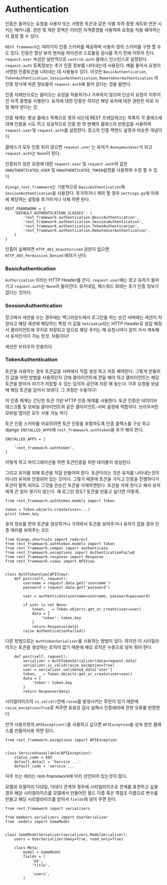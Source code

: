 # Authentication

인증은 들어오는 요청을 사용자 또는 서명된 토큰과 같은 식별 자격 증명 세트와 연관 시키는 메커니즘. 권한 및 제한 정책은 이러한 자격증명을 사용하여 요청을 허용 해야하는지 결정 할 수 있다.

`REST framework`는 여러가지 인증 스키마를 제공하며 사용자 정의 스키마를 구현 할 수도 있다.
인증은 항상 뷰의 맨처음 퍼미션과 스로틀링 검사를 하기 전에 이루어 진다.
`request.user` 속성은 일반적으로 `contrib.auth` 클래스 인스턴스로 설정된다.
`request.auth` 등록정보는 추가 인증 정보를 나타내는데 사용된다. 예를 들어서 요청이 서명된 인증토큰을 나타내는 데 사용될수 있다. 이것은 `BasicAuthentication`, `TokenAuthentication`, `SessionAuthentication`, `RemoteUserAuthentication` 의 인증 방식에 따른 정보들이 `request.auth`에 들어 있다는 것을 말한다.

인증 자체만으로는 들어오는 요청을 허용하거나 거부하지 않으며 단순히 요청이 이루어진 자격 증명을 식별한다. 유저에 대한 인증은 하지만 해당 유저에 대한 권한은 따로 지정 해야 한다는 것.

 인증 체계는 항상 클래스 목록으로 정의 되는데 REST 프레임워크는 목록의 각 클래스에 대해 인증을 시도 하고 성공적으로 인증 한 첫 번째의 클래스의 반환값을 사용하여 `request.user`및 `request.auth`를 설정한다. 장고의 인증 백엔드 설정과 비슷한 개념이다.
 
 클래스가 모두 인증 되지 않으면 `request.user` 는 유저가 `AnonymousUser`가 되고 `request.auth`는 `None`이 된다.
 
 인증되지 않은 요청에 대한 `request.user` 및 `request.auth`의 값은 `UNAUTHENTICATED_USER` 및 `UNAUTHENTICATED_TOKEN`설정을 사용하여 수정 할 수 있다.
 
 `django_rest_framework`는 기본적으로 `BasicAuthentication`와 `SessionAuthentication`을 사용한다. 추가하거나 제외 할 경우 `settings.py`에 아래에 해당하는 설정을 추가하거나 삭제 하면 된다.
 
```
REST_FRAMEWORK = {
    'DEFAULT_AUTHENTICATION_CLASSES': (
        'rest_framework.authentication.BasicAuthentication',
        'rest_framework.authentication.SessionAuthentication',
        'rest_framework.authentication.TokenAuthentication',
        'rest_framework.authentication.RemoteUserAuthentication',
    )
}
```

인증이 실패하면 `HTTP_401_Unauthorized` 권한이 없으면 `HTTP_403_Permission_Denied` 에러가 난다.

### BasicAuthentication
`Authorization` 이라는 HTTP Header를 쓴다. `request.user`에는 장고 유저가 들어가고 `request.auth`는 `None`이 들어간다. 유저네임, 패스워드 외에는 추가 인증 정보가 없다는 것이다.


### SessionAuthentication
장고에서 세션을 쓰는 경우에는 백그라운드에서 로그인을 하는 순간 서버에는 세션이 저장되고 해당 세션에 해당하는 특정 키 값을 `SetCookie`라는 HTTP Header로 응답 해줘서 클라이언트에 쿠키로 저장되고 앞으로 해당 쿠키는 매 요청시마다 같이 가서 계속해서 유저인식이 가능 한것. 자동이다!

세션은 브라우저 전용이다.

### TokenAuthentication
토큰을 사용하는 경우 토큰값을 서버에서 직접 생성 하고 저장 해야한다. 그렇게 만들어진 값을 어떤 방법을 사용하던지 간에 클라이언트에 전달 해야 하고 클라이언트는 해당 토큰을 받아서 자기가 저장할 수 있는 임의의 공간에 저장 해 놓는다. 이후 요청을 보낼때 해당 토큰을 담아서 보낸다. 그 과정은 수동이다!

이 인증 체계는 간단한 토큰 기반 HTTP 인증 체계를 사용한다. 토큰 인증은 네이티브 데스크톱 및 모바일 클라이언트와 같은 클라이언트-서버 설정에 적합하다. 브라우저든 모바일 앱이든 모두 사용 가능 하다.

토큰 인증 스키마를 아요하려면 토큰 인증을 포함하도록 인증 클랙스를 구성 하고 django `INSTALLED_APPS`에 `rest_framework.authtoken`을 추가 해야 한다.
```
INSTALLED_APPS = [
    ...
    'rest_framework.authtoken',
]
```
이렇게 하고 마이그레이션을 하면 토큰인증을 위한 테이블이 생성된다.

그리고 유저를 위해 토큰을 직접 만들어야 한다. 
토큰이라는 것은 유저를 나타내는것이 아니라 유저와 연결되어 있는 것이다. 그렇기 때문에 토큰을 가지고 인증을 진행하다가 토큰이 탈취 되어도 그것을 안순간 토큰을 삭제하면된다. 토큰을 삭제 한다고 해서 유저에게 큰 일이 생기지 않는다. 재 로그인 정도?
토큰을 만들고 싶다면 이렇게..
```
from rest_framework.authtoken.models import Token

token = Token.objects.create(user=...)
print token.key
```

유저 정보를 받아 토큰을 생성하거나 가져와서 토큰을 보여주거나 유저가 없을 경우 인증 에러를 보여주는 코드
```
from django.shortcuts import redirect
from rest_framework.authtoken.models import Token
from rest_framework.compat import authenticate
from rest_framework.exceptions import AuthenticationFailed
from rest_framework.response import Response
from rest_framework.views import APIView


class AuthTokenView(APIView):
    def post(self, request):
        username = request.data.get('username')
        password = request.data.get('password')

        user = authenticate(username=username, password=password)

        if user is not None:
            token, _ = Token.objects.get_or_create(user=user)
            data = {
                'token': token.key
            }
            return Response(data)
        raise AuthenticationFailed()
```
다른 방법으로는 `AuthtokenSerializer`를 사용하는 방법이 있다. 하지만 이 시리얼라이즈는 토큰을 생성하는 로직이 없기 때문에 해당 로직은 수동으로 넣어 줘야 한다.
```
    def post(self, request):
        serializer = AuthTokenSerializer(data=request.data)
        serializer.is_valid(raise_exception=True)
        user = serializer.validated_data['user']
        token, _ = Token.objects.get_or_create(user=user)
        data = {
            'token': token.key
        }
        return Response(data)
```
시리얼라이즈의 `is_valid()`안에 `raise`를 발생시키는 루틴이 있기 때문에 `raise_exception=True`로 켜주면 유효성 검사 실패시 인증에러에 관한 오류를 반환한다.

만약 사용자정의 `APIException()`을 사용하고 싶으면 `APIException`을 상속 받은 클래스를 만들어사용 하면 된다.
```
from rest_framework.exceptions import APIException


class ServiceUnavailable(APIException):
    status_code = 503
    default_detail = 'Service ...'
    default_code = 'service ...
```
자주 쓰는 에러는 rest-framework에 미리 선언되어 있는것이 많다.

모델과 모델끼리 다대일, 다대다 관계의 경우에 시리얼라이즈로 관계를 표현하고 싶을 경우 해당 시리얼라이즈를 모델에서 만들어진 필드 이름 혹은 역참조 이름으로 변수를 만들고 해당 시리얼라이즈를 받아서 `fields`에 넣어 주면 된다.
```
from rest_framework import serializers

from members.serializers import UserSerializer
from .models import SomeModel


class SomeModelSerializer(serializers.ModelSerializer):
    users = UserSerializer(many=True, read_only=True)

    class Meta:
        model = SomeModel
        fields = (
            'pk',
            'title',

            'users',
        )
```